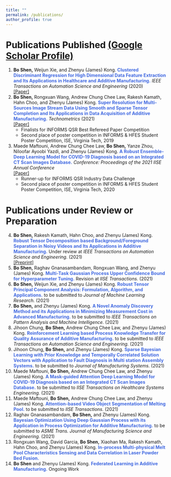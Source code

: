 ```yaml
---
title: ""
permalink: /publications/
author_profile: true
---
```

# Publications Published [(Google Scholar Profile)](https://scholar.google.com/citations?user=OO3dy4wAAAAJ&hl=en)
1. <b>Bo Shen,</b> Weijun Xie, and Zhenyu (James) Kong. <b><span style="color:RoyalBlue">Clustered Discriminant Regression for High Dimensional Data Feature Extraction and Its Applications in Healthcare and Additive Manufacturing.</span></b> <i>IEEE Transactions on Automation Science and Engineering</i> (2020) <br> [[Paper]](https://ieeexplore.ieee.org/document/9237105)
2. <b>Bo Shen,</b> Rongxuan Wang, Andrew Chung Chee Law, Rakesh Kamath, Hahn Choo, and Zhenyu (James) Kong. <b><span style="color:RoyalBlue">Super Resolution for Multi-Sources Image Stream Data Using Smooth and Sparse Tensor Completion and Its Applications in Data Acquisition of Additive Manufacturing.</span></b> <i>Technometrics</i> (2021) <br>[[Paper]](https://www.tandfonline.com/doi/full/10.1080/00401706.2021.1905074)
     * Finalists for INFORMS QSR Best Refereed Paper Competition
     * Second place of poster competition in INFORMS & HFES Student Poster Competition, ISE, Virginia Tech, 2019
3. Maede Maftouni, Andrew Chung Chee Law, <b>Bo Shen,</b> Yanze Zhou, Niloofar Ayoobi Yazdi, and Zhenyu (James) Kong. <b><span style="color:RoyalBlue">A Robust Ensemble-Deep Learning Model for COVID-19 Diagnosis based on an Integrated CT Scan Images Database.</span></b> <i>Conference: Proceedings of the 2021 IISE Annual Conference</i> <br>[[Paper]](https://www.researchgate.net/publication/352296409_A_Robust_Ensemble-Deep_Learning_Model_for_COVID-19_Diagnosis_based_on_an_Integrated_CT_Scan_Images_Database)
     * Runner-up for INFORMS QSR Industry Data Challenge
     * Second place of poster competition in INFORMS & HFES Student Poster Competition, ISE, Virginia Tech, 2020

# Publications under Review or Preparation
4. <b>Bo Shen,</b> Rakesh Kamath, Hahn Choo, and Zhenyu (James) Kong. <b><span style="color:RoyalBlue">Robust Tensor Decomposition based Background/Foreground Separation in Noisy Videos and Its Applications in Additive Manufacturing.</span></b> Under review at <i>IEEE Transactions on Automation Science and Engineering.</i> (2021) <br>[[Preprint]](https://www.techrxiv.org/articles/preprint/Robust_Tensor_PCA_based_Background_Foreground_Separation_in_Noisy_Videos_and_Its_Applications_in_Additive_Manufacturing/14561775/2)
5. <b>Bo Shen,</b> Raghav Gnanasambandam, Rongxuan Wang, and Zhenyu (James) Kong. <b><span style="color:RoyalBlue">Multi-Task Gaussian Process Upper Confidence Bound for Hyperparameter Tuning.</span></b> Revision at <i>IISE Transactions.</i> (2021)
6. <b>Bo Shen,</b> Weijun Xie, and Zhenyu (James) Kong. <b><span style="color:RoyalBlue">Robust Tensor Principal Component Analysis: Formulation, Algorithm, and Applications.</span></b> to be submitted to <i>Journal of Machine Learning Research.</i> (2021)
7. <b>Bo Shen,</b> and Zhenyu (James) Kong. <b><span style="color:RoyalBlue">A Novel Anomaly Discovery Method and its Applications in Minimizing Measurement Cost in Advanced Manufacturing.</span></b> to be submitted to <i>IEEE Transactions on Pattern Analysis and Machine Intelligence.</i> (2021)
8. Jihoon Chung, <b>Bo Shen,</b> Andrew Chung Chee Law, and Zhenyu (James) Kong. <b><span style="color:RoyalBlue">Reinforcement Learning based Process Knowledge Transfer for Quality Assurance of Additive Manufacturing.</span></b> to be submitted to <i>IEEE Transactions on Automation Science and Engineering.</i> (2021)
9. Jihoon Chung, <b>Bo Shen,</b> and Zhenyu (James) Kong. <b><span style="color:RoyalBlue">Sparse Bayesian Learning with Prior Knowledge and Temporally Correlated Solution Vectors with Application to Fault Diagnosis in Multi station Assembly Systems.</span></b> to be submitted to <i>Journal of Manufacturing Systems.</i> (2021)
10. Maede Maftouni, <b>Bo Shen,</b> Andrew Chung Chee Law, and Zhenyu (James) Kong. <b><span style="color:RoyalBlue">A Mask-guided Attention Deep Learning Model for COVID-19 Diagnosis based on an Integrated CT Scan Images Database.</span></b> to be submitted to <i>IISE Transactions on Healthcare Systems Engineering.</i> (2021)
11. Maede Maftouni, <b>Bo Shen,</b> Andrew Chung Chee Law, and Zhenyu (James) Kong. <b><span style="color:RoyalBlue">Attention-based Video Object Segmentation of Melting Pool.</span></b> to be submitted to <i>IISE Transactions.</i> (2021)
12. Raghav Gnanasambandam, <b>Bo Shen,</b> and Zhenyu (James) Kong. <b><span style="color:RoyalBlue">Bayesian Optimization Using Deep Gaussian Process with its Application in Process Optimization for Additive Manufacturing.</span></b> to be submitted to <i>ASME Trans. Journal of Manufacturing Science and Engineering.</i> (2021)
13. Rongxuan Wang, David Garcia, <b>Bo Shen,</b> Xiaohan Ma, Rakesh Kamath, Hahn Choo, and Zhenyu (James) Kong. <b><span style="color:RoyalBlue">In-process Multi-physical Melt Pool Characteristics Sensing and Data Correlation in Laser Powder Bed Fusion.</span></b> 
14. <b>Bo Shen</b> and Zhenyu (James) Kong. <b><span style="color:RoyalBlue">Federated Learning in Additive Manufacturing.</span></b> Ongoing Work
